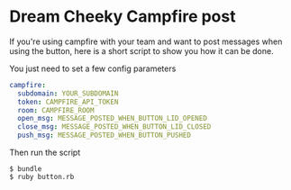 # Dream Cheeky Campfire post

If you're using campfire with your team and want to post messages when using the button, here is a short script to show you how it can be done.

You just need to set a few config parameters

```yaml
campfire:
  subdomain: YOUR_SUBDOMAIN
  token: CAMPFIRE_API_TOKEN
  room: CAMPFIRE_ROOM
  open_msg: MESSAGE_POSTED_WHEN_BUTTON_LID_OPENED
  close_msg: MESSAGE_POSTED_WHEN_BUTTON_LID_CLOSED
  push_msg: MESSAGE_POSTED_WHEN_BUTTON_PUSHED
```

Then run the script

```
$ bundle
$ ruby button.rb
```